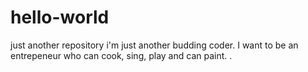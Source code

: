 # hello-world
just another repository
i'm just another budding coder. I want to be an entrepeneur who can cook, sing, play and can paint.
. 
